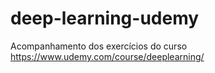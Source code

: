 # deep-learning-udemy
Acompanhamento dos exercícios do curso https://www.udemy.com/course/deeplearning/

